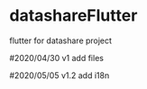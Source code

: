 # datashareFlutter
flutter for datashare project

#2020/04/30
v1 add files

#2020/05/05
v1.2 add i18n